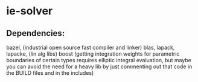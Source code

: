 # ie-solver
## Dependencies:

bazel, (industrial open source fast compiler and linker)
blas,
lapack,
lapacke, (lin alg libs)
boost (getting integration weights for parametric boundaries of certain types requires elliptic integral evaluation, but maybe you can avoid the need for a heavy lib by just commenting out that code in the BUILD files and in the includes)

